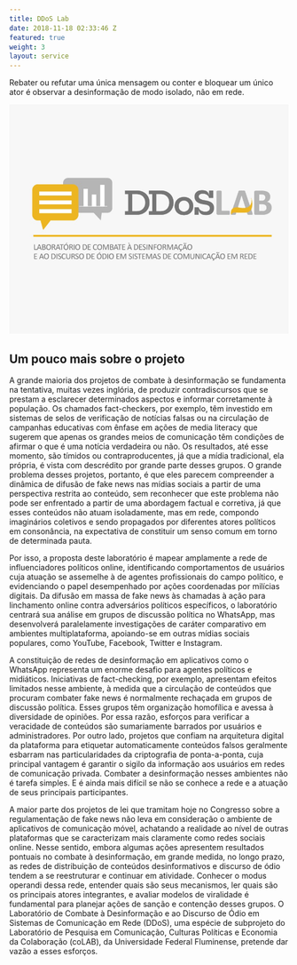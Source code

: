 ```yaml
---
title: DDoS Lab
date: 2018-11-18 02:33:46 Z
featured: true
weight: 3
layout: service
---
```


Rebater ou refutar uma única mensagem ou conter e bloquear um único ator é observar a desinformação de modo isolado, não em rede.

![DDoS Lab](/images/services/ddoslab.jpeg)

## Um pouco mais sobre o projeto

A grande maioria dos projetos de combate à desinformação se fundamenta na tentativa, muitas vezes inglória, de produzir contradiscursos que se prestam a esclarecer determinados aspectos e informar corretamente à população. Os chamados fact-checkers, por exemplo, têm investido em sistemas de selos de verificação de notícias falsas ou na circulação de campanhas educativas com ênfase em ações de media literacy que sugerem que apenas os grandes meios de comunicação têm condições de afirmar o que é uma notícia verdadeira ou não. Os resultados, até esse momento, são tímidos ou contraproducentes, já que a mídia tradicional, ela própria, é vista com descrédito por grande parte desses grupos. O grande problema desses projetos, portanto, é que eles parecem compreender a dinâmica de difusão de fake news nas mídias sociais a partir de uma perspectiva restrita ao conteúdo, sem reconhecer que este problema não pode ser enfrentado a partir de uma abordagem factual e corretiva, já que esses conteúdos não atuam isoladamente, mas em rede, compondo imaginários coletivos e sendo propagados por diferentes atores políticos em consonância, na expectativa de constituir um senso comum em torno de determinada pauta.

Por isso, a proposta deste laboratório é mapear amplamente a rede de influenciadores políticos online, identificando comportamentos de usuários cuja atuação se assemelhe à de agentes profissionais do campo político, e evidenciando o papel desempenhado por ações coordenadas por milícias digitais. Da difusão em massa de fake news às chamadas à ação para linchamento online contra adversários políticos específicos, o laboratório centrará sua análise em grupos de discussão política no WhatsApp, mas desenvolverá paralelamente investigações de caráter comparativo em ambientes multiplataforma, apoiando-se em outras mídias sociais populares, como YouTube, Facebook, Twitter e Instagram.

A constituição de redes de desinformação em aplicativos como o WhatsApp representa um enorme desafio para agentes políticos e midiáticos. Iniciativas de fact-checking, por exemplo, apresentam efeitos limitados nesse ambiente, à medida que a circulação de conteúdos que procuram combater fake news é normalmente rechaçada em grupos de discussão política. Esses grupos têm organização homofílica e avessa à diversidade de opiniões. Por essa razão, esforços para verificar a veracidade de conteúdos são sumariamente barrados por usuários e administradores. Por outro lado, projetos que confiam na arquitetura digital da plataforma para etiquetar automaticamente conteúdos falsos geralmente esbarram nas particularidades da criptografia de ponta-a-ponta, cuja principal vantagem é garantir o sigilo da informação aos usuários em redes de comunicação privada. Combater a desinformação nesses ambientes não é tarefa simples. E é ainda mais difícil se não se conhece a rede e a atuação de seus principais participantes.

A maior parte dos projetos de lei que tramitam hoje no Congresso sobre a regulamentação de fake news não leva em consideração o ambiente de aplicativos de comunicação móvel, achatando a realidade ao nível de outras plataformas que se caracterizam mais claramente como redes sociais online. Nesse sentido, embora algumas ações apresentem resultados pontuais no combate à desinformação, em grande medida, no longo prazo, as redes de distribuição de conteúdos desinformativos e discurso de ódio tendem a se reestruturar e continuar em atividade. Conhecer o modus operandi dessa rede, entender quais são seus mecanismos, ler quais são os principais atores integrantes, e avaliar modelos de viralidade é fundamental para planejar ações de sanção e contenção desses grupos. O Laboratório de Combate à Desinformação e ao Discurso de Ódio em Sistemas de Comunicação em Rede (DDoS), uma espécie de subprojeto do Laboratório de Pesquisa em Comunicação, Culturas Políticas e Economia da Colaboração (coLAB), da Universidade Federal Fluminense, pretende dar vazão a esses esforços.
